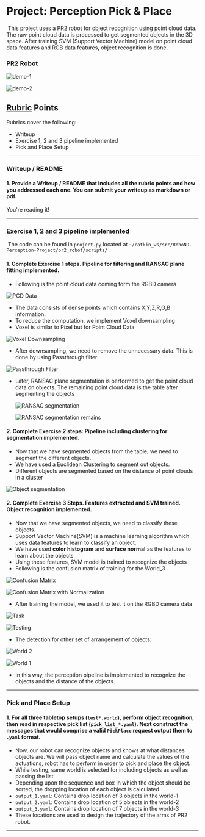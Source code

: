 # Project: Perception Pick & Place

​    This project uses a PR2 robot for object recognition using point cloud data. The raw point cloud data is processed to get segmented objects in the 3D space. After training SVM (Support Vector Machine) model on point cloud data features and RGB data features, object recognition is done.

### PR2 Robot

![demo-1](https://user-images.githubusercontent.com/20687560/28748231-46b5b912-7467-11e7-8778-3095172b7b19.png)

![demo-2](https://user-images.githubusercontent.com/20687560/28748286-9f65680e-7468-11e7-83dc-f1a32380b89c.png)

## [Rubric](https://review.udacity.com/#!/rubrics/1067/view) Points
Rubrics cover the following:

- Writeup
- Exercise 1, 2 and 3 pipeline implemented
- Pick and Place Setup

---
### Writeup / README

#### 1. Provide a Writeup / README that includes all the rubric points and how you addressed each one.  You can submit your writeup as markdown or pdf.  

You're reading it!

---

### Exercise 1, 2 and 3 pipeline implemented

​    The code can be found in `project.py` located at `~/catkin_ws/src/RoboND-Perception-Project/pr2_robot/scripts/`

#### 1. Complete Exercise 1 steps. Pipeline for filtering and RANSAC plane fitting implemented.

- Following is the point cloud data coming form the RGBD camera

![PCD Data](/Images/pcd.png)

- The data consists of dense points which contains X,Y,Z,R,G,B information.
- To reduce the computation, we implement Voxel downsampling
- Voxel is similar to Pixel but for Point Cloud Data

![Voxel Downsampling](Images/voxel.png)

- After downsampling, we need to remove the unnecessary data. This is done by using Passthrough filter

![Passthrough Filter](Images/passthrough.png)

- Later, RANSAC plane segmentation is performed to get the point cloud data on objects. The remaining point cloud data is the table after segmenting the objects

  ![RANSAC segmentation](Images/objects.png)

  ![RANSAC segmentation remains](Images/table.png)

#### 2. Complete Exercise 2 steps: Pipeline including clustering for segmentation implemented.  

- Now that we have segmented objects from the table, we need to segment the different objects.
- We have used a Euclidean Clustering to segment out objects.
- Different objects are segmented based on the distance of point clouds in a cluster

![Object segmentation](https://github.com/Shilpaj1994/3D-Perception/blob/master/Images/exer-2.JPG?raw=true)

#### 2. Complete Exercise 3 Steps.  Features extracted and SVM trained.  Object recognition implemented.

- Now that we have segmented objects, we need to classify these objects.
- Support Vector Machine(SVM) is a machine learning algorithm which uses data features to learn to classify an object.
- We have used **color histogram** and **surface normal** as the features to learn about the objects
- Using these features, SVM model is trained to recognize the objects
- Following is the confusion matrix of training for the World_3

![Confusion Matrix](Images/figure_1_world3.png)

![Confusion Matrix with Normalization](Images/figure_2_world3.png)

- After training the model, we used it to test it on the RGBD camera data

![Task](https://github.com/Shilpaj1994/3D-Perception/blob/master/Images/world3_gazebo.JPG?raw=true)

![Testing](https://github.com/Shilpaj1994/3D-Perception/blob/master/Images/world3_rviz.JPG?raw=true)

- The detection for other set of arrangement of objects:

![World 2](https://github.com/Shilpaj1994/3D-Perception/blob/master/Images/world2_rviz.JPG?raw=true)

![World 1](https://github.com/Shilpaj1994/3D-Perception/blob/master/Images/world-1_rviz.JPG?raw=true)

- In this way, the perception pipeline is implemented to recognize the objects and the distance of the objects.

---

### Pick and Place Setup

#### 1. For all three tabletop setups (`test*.world`), perform object recognition, then read in respective pick list (`pick_list_*.yaml`). Next construct the messages that would comprise a valid `PickPlace` request output them to `.yaml` format.

- Now, our robot can recognize objects and knows at what distances objects are. We will pass object name and calculate the values of the actuations, robot has to perform in order to pick and place the object.
- While testing, same world is selected for including objects as well as passing the list 
- Depending upon the sequence and box in which the object should be sorted, the dropping location of each object is calculated 
- `output_1.yaml`: Contains drop location of 3 objects in the world-1
- `output_2.yaml`: Contains drop location of 5 objects in the world-2
- `output_3.yaml`: Contains drop location of 7 objects in the world-3
- These locations are used to design the trajectory of the arms of PR2 robot.

---



